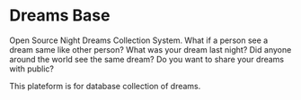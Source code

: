 # Dreams Base
Open Source Night Dreams Collection System.
What if a person see a dream same like other person?
What was your dream last night?
Did anyone around the world see the same dream?
Do you want to share your dreams with public?

This plateform is for database collection of dreams. 